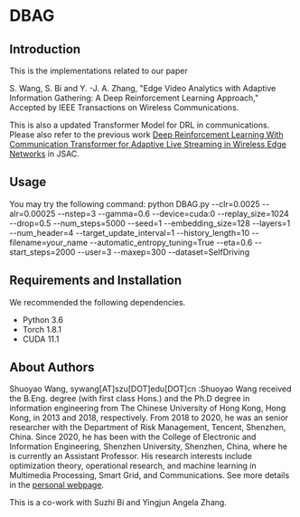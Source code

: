 # DBAG

## Introduction
This is the implementations related to our paper 

S. Wang, S. Bi and Y. -J. A. Zhang, "Edge Video Analytics with Adaptive Information Gathering: A Deep Reinforcement Learning Approach," Accepted by  IEEE Transactions on Wireless Communications.

This is also a updated Transformer Model for DRL in communications. Please also refer to the previous work <a href="https://github.com/wsyCUHK/SACCT">Deep Reinforcement Learning With Communication Transformer for Adaptive Live Streaming in Wireless Edge Networks</a> in JSAC.

## Usage
You may try the following command:
python DBAG.py --clr=0.0025 --alr=0.00025 --nstep=3 --gamma=0.6  --device=cuda:0 --replay_size=1024 --drop=0.5  --num_steps=5000 --seed=1 --embedding_size=128 --layers=1 --num_header=4 --target_update_interval=1 --history_length=10 --filename=your_name --automatic_entropy_tuning=True --eta=0.6 --start_steps=2000 --user=3 --maxep=300 --dataset=SelfDriving

## Requirements and Installation
We recommended the following dependencies.

* Python 3.6
* Torch 1.8.1
* CUDA 11.1


## About Authors
Shuoyao Wang, sywang[AT]szu[DOT]edu[DOT]cn :Shuoyao Wang received the B.Eng. degree (with first class Hons.) and the Ph.D degree in information engineering from The Chinese University of Hong Kong, Hong Kong, in 2013 and 2018, respectively. From 2018 to 2020, he was an senior researcher with the Department of Risk Management, Tencent, Shenzhen, China. Since 2020, he has been with the College of Electronic and Information Engineering, Shenzhen University, Shenzhen, China, where he is currently an Assistant Professor. His research interests include optimization theory, operational research, and machine learning in Multimedia Processing, Smart Grid, and Communications. See more details in the <a href="https://wsycuhk.github.io/">personal webpage</a>.

This is a co-work with Suzhi Bi and Yingjun Angela Zhang.


